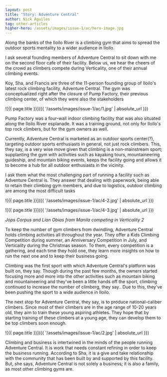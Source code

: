 ```yaml
---
layout: post
title: "Story: Adventure Central"
author: Nick Aguilos
tag: other-articles
higher-hero: /assets/images/issue-1/ac/hero-image.jpg
---
```


Along the banks of the Iloilo River is a climbing gym that aims to spread the outdoor sports mentality to a wider audience in Iloilo.

I ask several founding members of Adventure Central to sit down with me on the second floor cafe of their facility. Below us, we hear the cheers of the crowd as climbers compete during Verticality, one of their annual climbing events.

Koy, Sha, and Francis are three of the 11-person founding group of Iloilo's latest rock climbing facility, Adventure Central. The gym was conceptualized right after the closure of Pump Factory, their previous climbing center, of which they were also the stakeholders

![{{ page.title }}]({{ '/assets/images/issue-1/ac/1.jpg' | absolute_url }})

Pump Factory was a four-wall indoor climbing facility that was also situated along the Iloilo River esplanade. It was a training ground, not only for Iloilo's top rock climbers, but for the gym owners as well. 

Currently, Adventure Central is marketed as an outdoor sports center(?), targeting outdoor sports enthusiasts in general, not just rock climbers. This, they say, is a  very wise move given that climbing is a non-mainstream sport; supplanting the gym with activities such as kayaking tours, mountaineering guideship, and mountain biking events, keeps the facility going and allows it to become a hub for all outdoor enthusiasts in the vicinity.

I ask them what the most challenging part of running a facility such as Adventure Central is. They answer that dealing with paperwork, being able to retain their climbing gym members, and due to logistics, outdoor climbing are among the most difficult tasks

<!-- Image Row -->

<div class="image-row 2" markdown="1">
![{{ page.title }}]({{ '/assets/images/issue-1/ac/4-2.jpg' | absolute_url }})

![{{ page.title }}]({{ '/assets/images/issue-1/ac/4-3.jpg' | absolute_url }})
</div>
<em>Jops Corpus and Lian Obias from Manila competing in Verticality 2</em>



To keep the number of gym climbers from dwindling, Adventure Central holds climbing activities all throughout the year. They offer a Kids Climbing Competition during summer, an Anniversary Competition in July, and Verticality during the Christmas season. To them, every competition is a gathering, and each time they hold one, they learn more insights on how to run the next one and to keep their business going.

Climbing was the first sport with which Adventure Central's platform was built on, they say. Though during the past few months, the owners started focusing more and more into the other activities such as mountain biking and mountaineering and they've been a little hands off the sport, climbing continued to increase the number of climberg, they say.. Due to this, they’ve been pushing the sport to a wide audience in Iloilo.

The next stop for Adventure Central, they say, is to produce national-caliber climbers. Since most of their climbers are in the age range of 10-20 years old, they aim to train these young aspiring athletes. They hope that by starting training of these climbers at a young age, they can develop them to be top climbers soon enough.

![{{ page.title }}]({{ '/assets/images/issue-1/ac/2.jpg' | absolute_url }})

Climbing and business is intertwined in the minds of the people running Adventure Central. It is work that needs constant refining in order to keep the business running. According to Sha, it is a give and take relationship with the community that has been built by and supported by this facility. But, she says, Adventure Central is not solely a business; it is also a family, as most other climbing gyms are.
